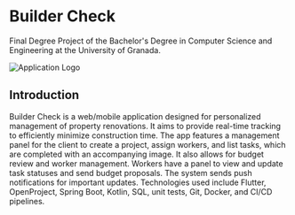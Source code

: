 # Builder Check

Final Degree Project of the Bachelor's Degree in Computer Science and Engineering at the University of Granada.

![Application Logo](assets/logo-app.bar.png)

## Introduction

Builder Check is a web/mobile application designed for personalized management of property 
renovations. It aims to provide real-time tracking to efficiently minimize construction time. 
The app features a management panel for the client to create a project, assign workers, and list 
tasks, which are completed with an accompanying image. It also allows for budget review and worker 
management. Workers have a panel to view and update task statuses and send budget proposals. 
The system sends push notifications for important updates. Technologies used include Flutter, 
OpenProject, Spring Boot, Kotlin, SQL, unit tests, Git, Docker, and CI/CD pipelines.

